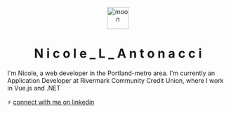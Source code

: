 <p align="center">
  <img src="https://imgur.com/h2DnCKZ.png" alt="moon" width="50" />
</p>
 <h1 align="center">N i c o l e _ L _ A n t o n a c c i</h1>


I'm Nicole, a web developer in the Portland-metro area. I'm currently an Application Developer at Rivermark Community Credit Union, where I work in Vue.js and .NET

:zap: [connect with me on linkedin](https://www.linkedin.com/in/nicole-antonacci/)
